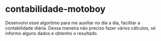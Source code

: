 # contabilidade-motoboy
Desenvolvi esse algoritmo para me auxiliar no dia a dia, facilitar a contabilidade diária.
Dessa maneira não preciso fazer vários cálculos, só informo alguns dados e obtenho o resultado.
